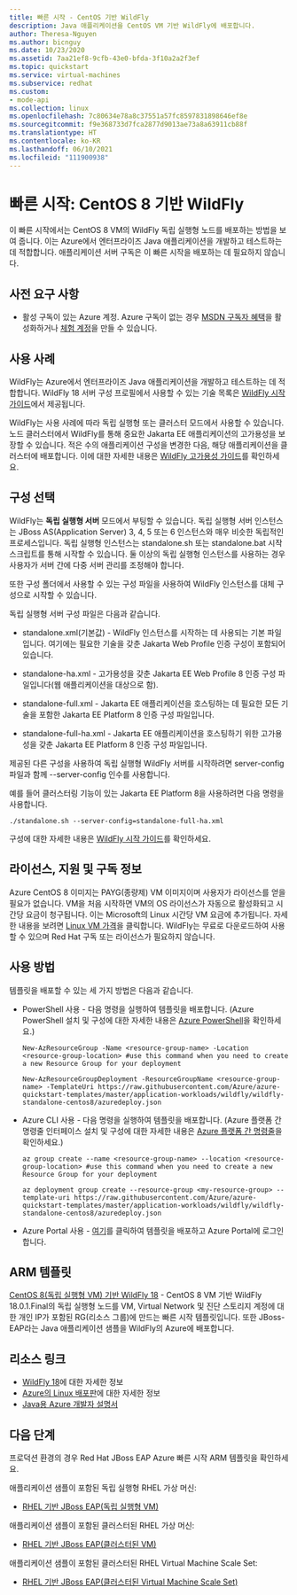 ```yaml
---
title: 빠른 시작 - CentOS 기반 WildFly
description: Java 애플리케이션을 CentOS VM 기반 WildFly에 배포합니다.
author: Theresa-Nguyen
ms.author: bicnguy
ms.date: 10/23/2020
ms.assetid: 7aa21ef8-9cfb-43e0-bfda-3f10a2a2f3ef
ms.topic: quickstart
ms.service: virtual-machines
ms.subservice: redhat
ms.custom:
- mode-api
ms.collection: linux
ms.openlocfilehash: 7c80634e78a8c37551a57fc8597831898646ef8e
ms.sourcegitcommit: f9e368733d7fca2877d9013ae73a8a63911cb88f
ms.translationtype: HT
ms.contentlocale: ko-KR
ms.lasthandoff: 06/10/2021
ms.locfileid: "111900938"
---
```

# <a name="quickstart-wildfly-on-centos-8"></a>빠른 시작: CentOS 8 기반 WildFly

이 빠른 시작에서는 CentOS 8 VM의 WildFly 독립 실행형 노드를 배포하는 방법을 보여 줍니다. 이는 Azure에서 엔터프라이즈 Java 애플리케이션을 개발하고 테스트하는 데 적합합니다. 애플리케이션 서버 구독은 이 빠른 시작을 배포하는 데 필요하지 않습니다.

## <a name="prerequisites"></a>사전 요구 사항

* 활성 구독이 있는 Azure 계정. Azure 구독이 없는 경우 [MSDN 구독자 혜택](https://azure.microsoft.com/pricing/member-offers/msdn-benefits-details)을 활성화하거나 [체험 계정](https://azure.microsoft.com/pricing/free-trial)을 만들 수 있습니다.

## <a name="use-case"></a>사용 사례

WildFly는 Azure에서 엔터프라이즈 Java 애플리케이션을 개발하고 테스트하는 데 적합합니다. WildFly 18 서버 구성 프로필에서 사용할 수 있는 기술 목록은 [WildFly 시작 가이드](https://docs.wildfly.org/18/Getting_Started_Guide.html#getting-started-with-wildfly)에서 제공됩니다.

WildFly는 사용 사례에 따라 독립 실행형 또는 클러스터 모드에서 사용할 수 있습니다. 노드 클러스터에서 WildFly를 통해 중요한 Jakarta EE 애플리케이션의 고가용성을 보장할 수 있습니다. 적은 수의 애플리케이션 구성을 변경한 다음, 해당 애플리케이션을 클러스터에 배포합니다. 이에 대한 자세한 내용은 [WildFly 고가용성 가이드](https://docs.wildfly.org/18/High_Availability_Guide.html)를 확인하세요.

## <a name="configuration-choice"></a>구성 선택

WildFly는 **독립 실행형 서버** 모드에서 부팅할 수 있습니다. 독립 실행형 서버 인스턴스는 JBoss AS(Application Server) 3, 4, 5 또는 6 인스턴스와 매우 비슷한 독립적인 프로세스입니다. 독립 실행형 인스턴스는 standalone.sh 또는 standalone.bat 시작 스크립트를 통해 시작할 수 있습니다. 둘 이상의 독립 실행형 인스턴스를 사용하는 경우 사용자가 서버 간에 다중 서버 관리를 조정해야 합니다.

또한 구성 폴더에서 사용할 수 있는 구성 파일을 사용하여 WildFly 인스턴스를 대체 구성으로 시작할 수 있습니다.

독립 실행형 서버 구성 파일은 다음과 같습니다.

- standalone.xml(기본값) - WildFly 인스턴스를 시작하는 데 사용되는 기본 파일입니다. 여기에는 필요한 기술을 갖춘 Jakarta Web Profile 인증 구성이 포함되어 있습니다.
   
- standalone-ha.xml - 고가용성을 갖춘 Jakarta EE Web Profile 8 인증 구성 파일입니다(웹 애플리케이션을 대상으로 함).
   
- standalone-full.xml - Jakarta EE 애플리케이션을 호스팅하는 데 필요한 모든 기술을 포함한 Jakarta EE Platform 8 인증 구성 파일입니다.

- standalone-full-ha.xml - Jakarta EE 애플리케이션을 호스팅하기 위한 고가용성을 갖춘 Jakarta EE Platform 8 인증 구성 파일입니다.

제공된 다른 구성을 사용하여 독립 실행형 WildFly 서버를 시작하려면 server-config 파일과 함께 --server-config 인수를 사용합니다.

예를 들어 클러스터링 기능이 있는 Jakarta EE Platform 8을 사용하려면 다음 명령을 사용합니다.

```
./standalone.sh --server-config=standalone-full-ha.xml
```

구성에 대한 자세한 내용은 [WildFly 시작 가이드](https://docs.wildfly.org/18/Getting_Started_Guide.html#wildfly-10-configurations)를 확인하세요.

## <a name="licensing-support-and-subscription-notes"></a>라이선스, 지원 및 구독 정보

Azure CentOS 8 이미지는 PAYG(종량제) VM 이미지이며 사용자가 라이선스를 얻을 필요가 없습니다. VM을 처음 시작하면 VM의 OS 라이선스가 자동으로 활성화되고 시간당 요금이 청구됩니다. 이는 Microsoft의 Linux 시간당 VM 요금에 추가됩니다. 자세한 내용을 보려면 [Linux VM 가격](https://azure.microsoft.com/pricing/details/virtual-machines/linux/#linux)을 클릭합니다. WildFly는 무료로 다운로드하여 사용할 수 있으며 Red Hat 구독 또는 라이선스가 필요하지 않습니다.

## <a name="how-to-consume"></a>사용 방법

템플릿을 배포할 수 있는 세 가지 방법은 다음과 같습니다.

- PowerShell 사용 - 다음 명령을 실행하여 템플릿을 배포합니다. (Azure PowerShell 설치 및 구성에 대한 자세한 내용은 [Azure PowerShell](/powershell/azure/)을 확인하세요.)

    ```
    New-AzResourceGroup -Name <resource-group-name> -Location <resource-group-location> #use this command when you need to create a new Resource Group for your deployment
    ```

    ```
    New-AzResourceGroupDeployment -ResourceGroupName <resource-group-name> -TemplateUri https://raw.githubusercontent.com/Azure/azure-quickstart-templates/master/application-workloads/wildfly/wildfly-standalone-centos8/azuredeploy.json
    ```
    
- Azure CLI 사용 - 다음 명령을 실행하여 템플릿을 배포합니다. (Azure 플랫폼 간 명령줄 인터페이스 설치 및 구성에 대한 자세한 내용은 [Azure 플랫폼 간 명령줄](/cli/azure/install-azure-cli)을 확인하세요.)

    ```
    az group create --name <resource-group-name> --location <resource-group-location> #use this command when you need to create a new Resource Group for your deployment
    ```

    ```
    az deployment group create --resource-group <my-resource-group> --template-uri https://raw.githubusercontent.com/Azure/azure-quickstart-templates/master/application-workloads/wildfly/wildfly-standalone-centos8/azuredeploy.json
    ```

- Azure Portal 사용 - <a href="https://portal.azure.com/#create/Microsoft.Template/uri/https%3A%2F%2Fraw.githubusercontent.com%2FAzure%2Fazure-quickstart-templates%2Fmaster%2Fapplication-workloads%2Fwildfly%2Fwildfly-standalone-centos8%2Fazuredeploy.json" target="_blank">여기</a>를 클릭하여 템플릿을 배포하고 Azure Portal에 로그인합니다.

## <a name="arm-template"></a>ARM 템플릿

<a href="https://github.com/Azure/azure-quickstart-templates/tree/master/application-workloads/wildfly/wildfly-standalone-centos8" target="_blank">CentOS 8(독립 실행형 VM) 기반 WildFly 18</a> - CentOS 8 VM 기반 WildFly 18.0.1.Final의 독립 실행형 노드를 VM, Virtual Network 및 진단 스토리지 계정에 대한 개인 IP가 포함된 RG(리소스 그룹)에 만드는 빠른 시작 템플릿입니다. 또한 JBoss-EAP라는 Java 애플리케이션 샘플을 WildFly의 Azure에 배포합니다.

## <a name="resource-links"></a>리소스 링크

* [WildFly 18](https://docs.wildfly.org/18/)에 대한 자세한 정보
* [Azure의 Linux 배포판](../../linux/endorsed-distros.md)에 대한 자세한 정보
* [Java용 Azure 개발자 설명서](https://github.com/JasonFreeberg/jboss-on-app-service)

## <a name="next-steps"></a>다음 단계

프로덕션 환경의 경우 Red Hat JBoss EAP Azure 빠른 시작 ARM 템플릿을 확인하세요.

애플리케이션 샘플이 포함된 독립 실행형 RHEL 가상 머신:

*  <a href="https://github.com/Azure/azure-quickstart-templates/tree/master/jboss-eap-standalone-rhel" target="_blank"> RHEL 기반 JBoss EAP(독립 실행형 VM)</a>

애플리케이션 샘플이 포함된 클러스터된 RHEL 가상 머신:

* <a href="https://github.com/Azure/azure-quickstart-templates/tree/master/jboss-eap-clustered-multivm-rhel" target="_blank"> RHEL 기반 JBoss EAP(클러스터된 VM)</a>

애플리케이션 샘플이 포함된 클러스터된 RHEL Virtual Machine Scale Set:

* <a href="https://github.com/Azure/azure-quickstart-templates/tree/master/jboss-eap-clustered-vmss-rhel" target="_blank"> RHEL 기반 JBoss EAP(클러스터된 Virtual Machine Scale Set)</a>
